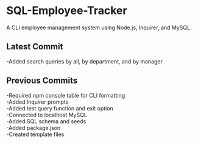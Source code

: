 # SQL-Employee-Tracker
A CLI employee management system using Node.js, Inquirer, and MySQL. 


## Latest Commit  
-Added search queries by all, by department, and by manager  

## Previous Commits  
-Required npm console table for CLI formatting  
-Added Inquirer prompts  
-Added test query function and exit option    
-Connected to localhost MySQL  
-Added SQL schema and seeds  
-Added package.json  
-Created template files  